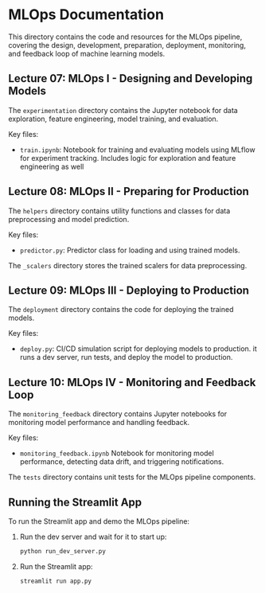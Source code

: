 # MLOps Documentation

This directory contains the code and resources for the MLOps pipeline, covering the design, development, preparation, deployment, monitoring, and feedback loop of machine learning models.

## Lecture 07: MLOps I - Designing and Developing Models

The `experimentation` directory contains the Jupyter notebook for data exploration, feature engineering, model training, and evaluation.

Key files:
- `train.ipynb`: Notebook for training and evaluating models using MLflow for experiment tracking. Includes logic for exploration and feature engineering as well

## Lecture 08: MLOps II - Preparing for Production

The `helpers` directory contains utility functions and classes for data preprocessing and model prediction.

Key files:
- `predictor.py`: Predictor class for loading and using trained models.

The `_scalers` directory stores the trained scalers for data preprocessing.

## Lecture 09: MLOps III - Deploying to Production

The `deployment` directory contains the code for deploying the trained models.

Key files:
- `deploy.py`: CI/CD simulation script for deploying models to production. it runs a dev server, run tests, and deploy the model to production.

## Lecture 10: MLOps IV - Monitoring and Feedback Loop

The `monitoring_feedback` directory contains Jupyter notebooks for monitoring model performance and handling feedback.

Key files:
- `monitoring_feedback.ipynb` Notebook for monitoring model performance, detecting data drift, and triggering notifications.

The `tests` directory contains unit tests for the MLOps pipeline components.

## Running the Streamlit App

To run the Streamlit app and demo the MLOps pipeline:

1. Run the dev server and wait for it to start up:
   ```bash
   python run_dev_server.py
   ```

2. Run the Streamlit app:
   ```bash
   streamlit run app.py
   ```